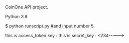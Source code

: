 CoinOne API project.

Python 3.6

$ python runscript.py
#and input number 5.

this is access_token key : <afe------>
this is secret_key : <234----->
